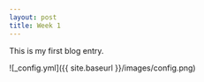```yaml
---
layout: post
title: Week 1
---
```


This is my first blog entry.

![_config.yml]({{ site.baseurl }}/images/config.png)
